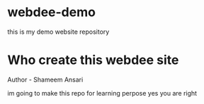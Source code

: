 # webdee-demo
this is my demo website repository
# Who create this webdee site
Author - Shameem Ansari

im going to make this repo for learning perpose 
yes  you are right 
